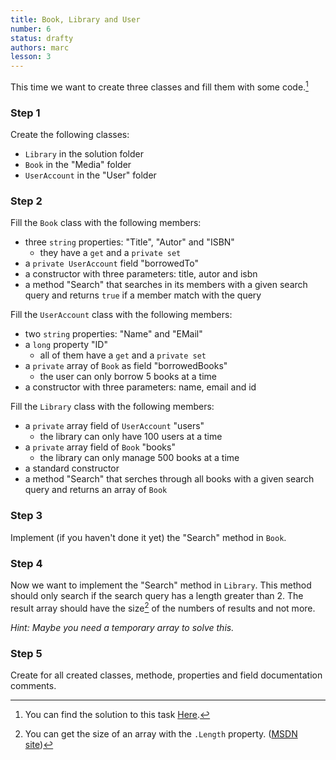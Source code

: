 ```yaml
---
title: Book, Library and User
number: 6
status: drafty
authors: marc
lesson: 3
---
```


This time we want to create three classes and fill them with some code.[^solution]

[^solution]:
    You can find the solution to this task [Here](https://github.com/satkowski/csharp-solutions/blob/master/03_objektorientierung/B01_book_library_user/).

### Step 1

Create the following classes:

- `Library` in the solution folder
- `Book` in the "Media" folder
- `UserAccount` in the "User" folder

### Step 2

Fill the `Book` class with the following members:

- three `string` properties: "Title", "Autor" and "ISBN"
  - they have a `get` and a `private set`
- a `private UserAccount` field "borrowedTo"
- a constructor with three parameters: title, autor and isbn
- a method "Search" that searches in its members with a given search query and returns `true` if a member match with the query

Fill the `UserAccount` class with the following members:

- two `string` properties: "Name" and "EMail"
- a `long` property "ID"
  - all of them have a `get` and a `private set`
- a `private` array of `Book` as field "borrowedBooks"
  - the user can only borrow 5 books at a time
- a constructor with three parameters: name, email and id

Fill the `Library` class with the following members:

- a `private` array field of `UserAccount` "users"
  - the library can only have 100 users at a time
- a `private` array field of `Book` "books"
  - the library can only manage 500 books at a time
- a standard constructor
- a method "Search" that serches through all books with a given search query and returns an array of `Book`

### Step 3

Implement (if you haven't done it yet) the "Search" method in `Book`.

### Step 4

Now we want to implement the "Search" method in `Library`. 
This method should only search if the search query has a length greater than 2. 
The result array should have the size[^length] of the numbers of results and not more.

[^length]:
    You can get the size of an array with the `.Length` property. ([MSDN site](https://msdn.microsoft.com/de-de/library/system.array.length%28v=vs.110%29.aspx))

*Hint: Maybe you need a temporary array to solve this.*

### Step 5

Create for all created classes, methode, properties and field documentation comments.